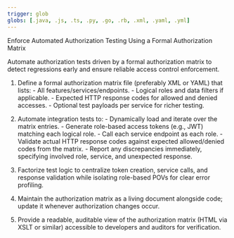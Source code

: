 ```yaml
---
trigger: glob
globs: [.java, .js, .ts, .py, .go, .rb, .xml, .yaml, .yml]
---
```


Enforce Automated Authorization Testing Using a Formal Authorization Matrix

Automate authorization tests driven by a formal authorization matrix to detect regressions early and ensure reliable access control enforcement.

  1. Define a formal authorization matrix file (preferably XML or YAML) that lists:
    - All features/services/endpoints.
    - Logical roles and data filters if applicable.
    - Expected HTTP response codes for allowed and denied accesses.
    - Optional test payloads per service for richer testing.

  2. Automate integration tests to:
    - Dynamically load and iterate over the matrix entries.
    - Generate role-based access tokens (e.g., JWT) matching each logical role.
    - Call each service endpoint as each role.
    - Validate actual HTTP response codes against expected allowed/denied codes from the matrix.
    - Report any discrepancies immediately, specifying involved role, service, and unexpected response.

  3. Factorize test logic to centralize token creation, service calls, and response validation while isolating role-based POVs for clear error profiling.

  4. Maintain the authorization matrix as a living document alongside code; update it whenever authorization changes occur.

  5. Provide a readable, auditable view of the authorization matrix (HTML via XSLT or similar) accessible to developers and auditors for verification.